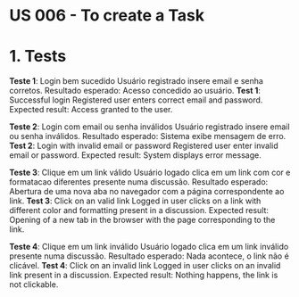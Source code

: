 # US 006 - To create a Task

# 1. Tests

**Teste 1**: Login bem sucedido
Usuário registrado insere email e senha corretos.
Resultado esperado: Acesso concedido ao usuário.
**Test 1**: Successful login
Registered user enters correct email and password.
Expected result: Access granted to the user.

**Teste 2**: Login com email ou senha inválidos
Usuário registrado insere email ou senha inválidos.
Resultado esperado: Sistema exibe mensagem de erro.
**Test 2**: Login with invalid email or password
Registered user enter invalid email or password.
Expected result: System displays error message.

**Teste 3**: Clique em um link válido
Usuário logado clica em um link com cor e formatacao diferentes presente numa discussão.
Resultado esperado: Abertura de uma nova aba no navegador com a página correspondente ao link.
**Test 3**: Click on an valid link
Logged in user clicks on a link with different color and formatting present in a discussion.
Expected result: Opening of a new tab in the browser with the page corresponding to the link.

**Teste 4**: Clique em um link inválido
Usuário logado clica em um link inválido presente numa discussão.
Resultado esperado: Nada acontece, o link não é clicável.
**Test 4**: Click on an invalid link
Logged in user clicks on an invalid link present in a discussion.
Expected result: Nothing happens, the link is not clickable.
